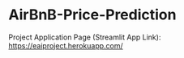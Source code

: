 # AirBnB-Price-Prediction

Project Application Page (Streamlit App Link):
https://eaiproject.herokuapp.com/
